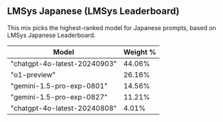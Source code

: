 ## LMSys Japanese (LMSys Leaderboard)

This mix picks the highest-ranked model for Japanese prompts, based on LMSys Japanese Leaderboard.

| Model | Weight % |
|-------|----------|
| "chatgpt-4o-latest-20240903" | 44.06% |
| "o1-preview" | 26.16% |
| "gemini-1.5-pro-exp-0801" | 14.56% |
| "gemini-1.5-pro-exp-0827" | 11.21% |
| "chatgpt-4o-latest-20240808" | 4.01% |
